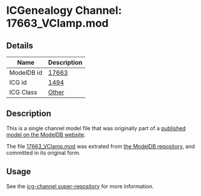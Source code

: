 # ICGenealogy Channel: 17663\_VClamp.mod

## Details

Name | Description
---- | -----------
ModelDB id | [17663](http://senselab.med.yale.edu/ModelDB/ShowModel.cshtml?model=17663)
ICG id | [1494](http://icg.neurotheory.ox.ac.uk/channels/other/1494)
ICG Class | [Other](http://icg.neurotheory.ox.ac.uk/channels/other)

## Description

This is a single channel model file that was originally part of a [published model on the ModelDB website](http://senselab.med.yale.edu/mModelDB/ShowModel.cshtml?model=17663).

The file [17663\_VClamp.mod](17663_VClamp.mod) was extrated from [the ModelDB repository](http://senselab.med.yale.edu/ModelDB/ShowModel.cshtml?model=17663), and committed in its original form.

## Usage

See the [icg-channel super-repository](https://github.com/icgenealogy/icg-channels) for more information.